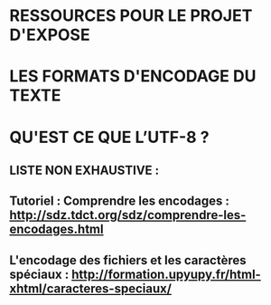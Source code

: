 # RESSOURCES POUR LE PROJET D'EXPOSE 
# LES FORMATS D'ENCODAGE DU TEXTE 
# QU'EST CE QUE L’UTF-8 ?

## LISTE NON EXHAUSTIVE :

## Tutoriel : Comprendre les encodages : http://sdz.tdct.org/sdz/comprendre-les-encodages.html
## L'encodage des fichiers et les caractères spéciaux : http://formation.upyupy.fr/html-xhtml/caracteres-speciaux/
